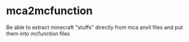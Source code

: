 # mca2mcfunction
Be able to extract minecraft "stuffs" directly from mca anvil files and put them into mcfunction files
